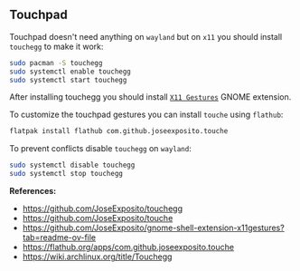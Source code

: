 ## Touchpad

Touchpad doesn't need anything on `wayland` but on `x11` you should install `touchegg` to make it work:

```bash
sudo pacman -S touchegg
sudo systemctl enable touchegg
sudo systemctl start touchegg
```

After installing touchegg you should install [`X11 Gestures`](https://github.com/JoseExposito/gnome-shell-extension-x11gestures) GNOME extension.

To customize the touchpad gestures you can install `touche` using `flathub`:

```bash
flatpak install flathub com.github.joseexposito.touche
```

To prevent conflicts disable `touchegg` on `wayland`:

```bash
sudo systemctl disable touchegg
sudo systemctl stop touchegg
```

**References:**

- <https://github.com/JoseExposito/touchegg>
- <https://github.com/JoseExposito/touche>
- <https://github.com/JoseExposito/gnome-shell-extension-x11gestures?tab=readme-ov-file>
- <https://flathub.org/apps/com.github.joseexposito.touche>
- <https://wiki.archlinux.org/title/Touchegg>
